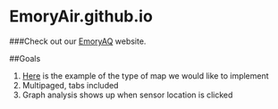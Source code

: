 # EmoryAir.github.io
###Check out our [EmoryAQ](https://emoryair.github.io/) website.

##Goals

1. [Here](https://leaflet.github.io/Leaflet.markercluster/example/marker-clustering-realworld.388.html) is the example of the type of map we would like to implement 
2. Multipaged, tabs included 
3. Graph analysis shows up when sensor location is clicked 

